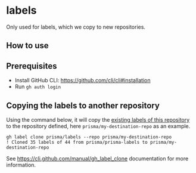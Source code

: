 # labels
Only used for labels, which we copy to new repositories.

## How to use


## Prerequisites

- Install GitHub CLI: https://github.com/cli/cli#installation
- Run `gh auth login`

## Copying the labels to another repository

Using the command below, it will copy the [existing labels of this repository](https://github.com/prisma/labels/labels) to the repository defined, here `prisma/my-destination-repo` as an example.

```
gh label clone prisma/labels --repo prisma/my-destination-repo
! Cloned 35 labels of 44 from prisma/prisma-labels to prisma/my-destination-repo
```

See https://cli.github.com/manual/gh_label_clone documentation for more information.
